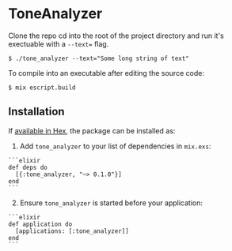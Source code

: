 # ToneAnalyzer
Clone the repo cd into the root of the project directory and run
it's exectuable with a `--text=` flag.
```
$ ./tone_analyzer --text="Some long string of text"
```

To compile into an executable after editing the source code:
```
$ mix escript.build
```

## Installation

If [available in Hex](https://hex.pm/docs/publish), the package can be installed as:

  1. Add `tone_analyzer` to your list of dependencies in `mix.exs`:

    ```elixir
    def deps do
      [{:tone_analyzer, "~> 0.1.0"}]
    end
    ```

  2. Ensure `tone_analyzer` is started before your application:

    ```elixir
    def application do
      [applications: [:tone_analyzer]]
    end
    ```


